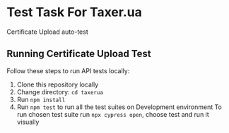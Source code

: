 # Test Task For Taxer.ua
Certificate Upload auto-test

## Running Certificate Upload Test

Follow these steps to run API tests locally:

1. Clone this repository locally
2. Change directory: `cd taxerua`
3. Run `npm install`
4. Run `npm test` to run all the test suites on Development environment
To run chosen test suite run `npx cypress open`, choose test and run it visually
